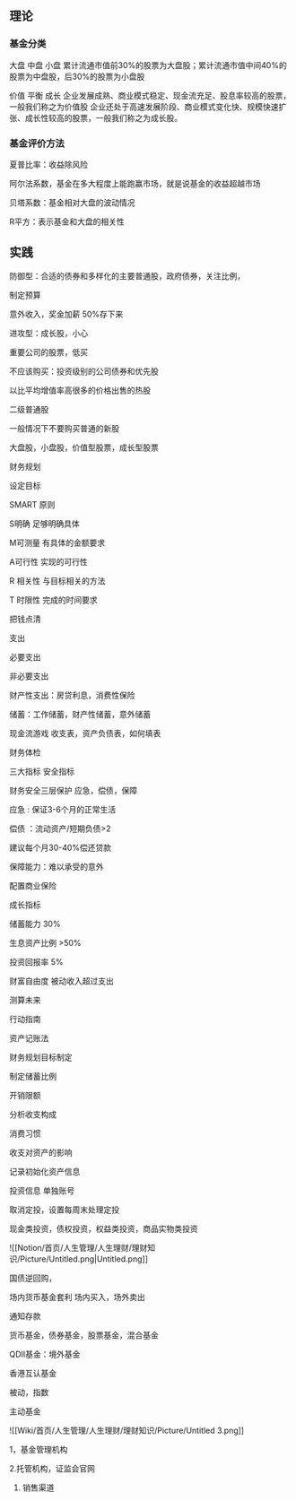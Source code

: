## 理论







### 基金分类

大盘 中盘 小盘
累计流通市值前30%的股票为大盘股；累计流通市值中间40%的股票为中盘股，后30%的股票为小盘股  
  
价值 平衡 成长 
企业发展成熟、商业模式稳定、现金流充足、股息率较高的股票，一般我们称之为价值股 
企业还处于高速发展阶段、商业模式变化快、规模快速扩张、成长性较高的股票，一般我们称之为成长股。


### 基金评价方法
夏普比率：收益除风险

阿尔法系数，基金在多大程度上能跑赢市场，就是说基金的收益超越市场

贝塔系数：基金相对大盘的波动情况

R平方：表示基金和大盘的相关性





## 实践

防御型：合适的债券和多样化的主要普通股，政府债券，关注比例，

制定预算

意外收入，奖金加薪 50%存下来

进攻型：成长股，小心

重要公司的股票，低买

不应该购买：投资级别的公司债券和优先股

以比平均增值率高很多的价格出售的热股

二级普通股

一般情况下不要购买普通的新股

  

大盘股，小盘股，价值型股票，成长型股票



  

财务规划

设定目标

SMART 原则

S明确 足够明确具体

M可测量 有具体的金额要求

A可行性 实现的可行性

R 相关性 与目标相关的方法

T 时限性 完成的时间要求

把钱点清

  

支出

必要支出

非必要支出

财产性支出：房贷利息，消费性保险

  

  

储蓄：工作储蓄，财产性储蓄，意外储蓄

现金流游戏 收支表，资产负债表，如何填表

  

财务体检

三大指标 安全指标

财务安全三层保护 应急，偿债，保障

应急 : 保证3-6个月的正常生活

偿债 ：流动资产/短期负债>2

建议每个月30-40%偿还贷款

保障能力：难以承受的意外

配置商业保险

成长指标

储蓄能力 30%

生息资产比例 >50%

投资回报率 5%

财富自由度 被动收入超过支出

  

  

  

测算未来

  

  

  

  

  

  

行动指南

  

  

  

  

  

  

  

  

  

  

资产记账法

财务规划目标制定

制定储蓄比例

开销限额

  

分析收支构成

消费习惯

收支对资产的影响

  

  

记录初始化资产信息

投资信息 单独账号

  

  

  

取消定投，设置每周末处理定投

  

现金类投资，债权投资，权益类投资，商品实物类投资

![[Notion/首页/人生管理/人生理财/理财知识/Picture/Untitled.png|Untitled.png]]

  

国债逆回购，

场内货币基金套利 场内买入，场外卖出

  

通知存款

货币基金，债券基金，股票基金，混合基金

QDII基金：境外基金

香港互认基金

被动，指数

主动基金

![[Wiki/首页/人生管理/人生理财/理财知识/Picture/Untitled 3.png]]

1，基金管理机构

2.托管机构，证监会官网

1. 销售渠道
